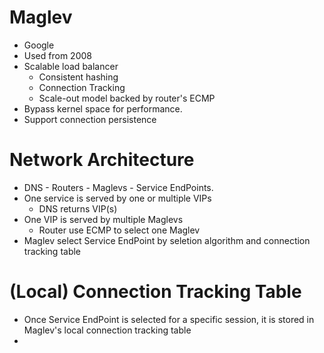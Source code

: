 # Maglev 
* Google
* Used from 2008  
* Scalable load balancer
	* Consistent hashing 
	* Connection Tracking 
	* Scale-out model backed by router's ECMP
* Bypass kernel space for performance. 
* Support connection persistence 

# Network Architecture
* DNS - Routers - Maglevs - Service EndPoints. 
* One service is served by one or multiple VIPs 
	* DNS returns VIP(s)
* One VIP is served by multiple Maglevs 
	* Router use ECMP to select one Maglev
* Maglev select Service EndPoint by seletion algorithm and connection tracking table

# (Local) Connection Tracking Table  
* Once Service EndPoint is selected for a specific session, it is stored in Maglev's local connection tracking table  
* 